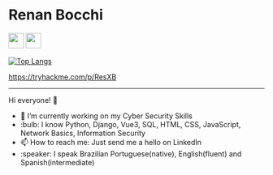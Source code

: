 <h1>Renan Bocchi</h1> 

<a href='https://www.linkedin.com/in/resx/'><img src='https://img.shields.io/badge/linkedin-%230077B5.svg?&style=for-the-badge&logo=linkedin&logoColor=white' height='30px'></a> <a href='https://www.codewars.com/users/ResX'><img class="inline-block" src="https://www.codewars.com/users/ResX/badges/large?logo=false" height='30px'></a><br>

[![Top Langs](https://github-readme-stats.vercel.app/api/top-langs/?username=ResXBocchi&layout=compact)](https://github.com/ResXBocchi/github-readme-stats)

https://tryhackme.com/p/ResXB

<hr>
Hi everyone! 👋<br>
<ul>
  <li>🔭 I’m currently working on my Cyber Security Skills</li>
  <li>:bulb:  I know Python, Django, Vue3, SQL, HTML, CSS, JavaScript, Network Basics, Information Security
  <li>📫 How to reach me: Just send me a hello on LinkedIn</li>
  <li>:speaker:  I speak Brazilian Portuguese(native), English(fluent) and Spanish(intermediate)
</ul>

